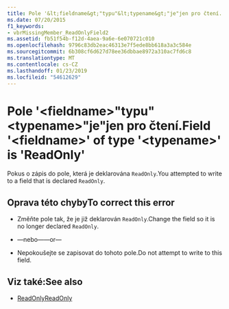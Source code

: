 ```yaml
---
title: Pole '&lt;fieldname&gt;"typu"&lt;typename&gt;"je"jen pro čtení.
ms.date: 07/20/2015
f1_keywords:
- vbrMissingMember_ReadOnlyField2
ms.assetid: fb51f54b-f12d-4aea-9a6e-6e070721c010
ms.openlocfilehash: 9796c83db2eac46313e7f5ede8bb618a3a3c584e
ms.sourcegitcommit: 6b308cf6d627d78ee36dbbae8972a310ac7fd6c8
ms.translationtype: MT
ms.contentlocale: cs-CZ
ms.lasthandoff: 01/23/2019
ms.locfileid: "54612629"
---
```

# <a name="field-ltfieldnamegt-of-type-lttypenamegt-is-readonly"></a><span data-ttu-id="e0c0d-102">Pole '&lt;fieldname&gt;"typu"&lt;typename&gt;"je"jen pro čtení.</span><span class="sxs-lookup"><span data-stu-id="e0c0d-102">Field '&lt;fieldname&gt;' of type '&lt;typename&gt;' is 'ReadOnly'</span></span>
<span data-ttu-id="e0c0d-103">Pokus o zápis do pole, která je deklarována `ReadOnly`.</span><span class="sxs-lookup"><span data-stu-id="e0c0d-103">You attempted to write to a field that is declared `ReadOnly`.</span></span>  
  
## <a name="to-correct-this-error"></a><span data-ttu-id="e0c0d-104">Oprava této chyby</span><span class="sxs-lookup"><span data-stu-id="e0c0d-104">To correct this error</span></span>  
  
-   <span data-ttu-id="e0c0d-105">Změňte pole tak, že je již deklarován `ReadOnly`.</span><span class="sxs-lookup"><span data-stu-id="e0c0d-105">Change the field so it is no longer declared `ReadOnly`.</span></span>  
  
-   <span data-ttu-id="e0c0d-106">—nebo—</span><span class="sxs-lookup"><span data-stu-id="e0c0d-106">—or—</span></span>  
  
-   <span data-ttu-id="e0c0d-107">Nepokoušejte se zapisovat do tohoto pole.</span><span class="sxs-lookup"><span data-stu-id="e0c0d-107">Do not attempt to write to this field.</span></span>  
  
## <a name="see-also"></a><span data-ttu-id="e0c0d-108">Viz také:</span><span class="sxs-lookup"><span data-stu-id="e0c0d-108">See also</span></span>
- [<span data-ttu-id="e0c0d-109">ReadOnly</span><span class="sxs-lookup"><span data-stu-id="e0c0d-109">ReadOnly</span></span>](../../visual-basic/language-reference/modifiers/readonly.md)
